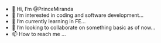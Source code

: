 - 👋 Hi, I’m @PrinceMiranda
- 👀 I’m interested in coding and software development...
- 🌱 I’m currently learning in FE...
- 💞️ I’m looking to collaborate on something basic as of now...
- 📫 How to reach me ...

<!---
PrinceMiranda/PrinceMiranda is a ✨ special ✨ repository because its `README.md` (this file) appears on your GitHub profile.
You can click the Preview link to take a look at your changes.
--->
